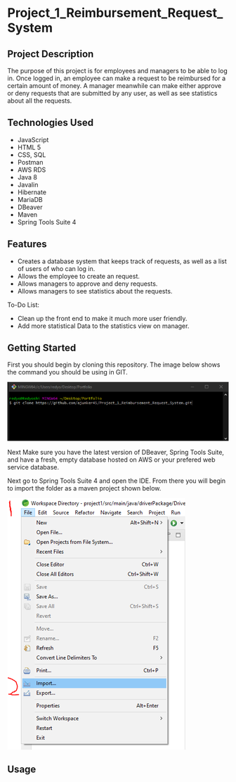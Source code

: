 # Project_1_Reimbursement_Request_System

## Project Description

The purpose of this project is for employees and managers to be able to log in. Once logged in, an employee can make a request to be reimbursed for a certain amount of money. A manager meanwhile can make either approve or deny requests that are submitted by any user, as well as see statistics about all the requests.


## Technologies Used

* JavaScript
* HTML 5 
* CSS, SQL 
* Postman 
* AWS RDS 
* Java 8 
* Javalin 
* Hibernate
* MariaDB
* DBeaver
* Maven
* Spring Tools Suite 4

## Features

* Creates a database system that keeps track of requests, as well as a list of users of who can log in.
* Allows the employee to create an request.
* Allows managers to approve and deny requests.
* Allows managers to see statistics about the requests.

To-Do List:
* Clean up the front end to make it much more user friendly.
* Add more statistical Data to the statistics view on manager. 

## Getting Started

First you should begin by cloning this repository. The image below shows the command you should be using in GIT.

![](./Images/Cloning-the-repo.PNG)

Next Make sure you have the latest version of DBeaver, Spring Tools Suite, and have a fresh, empty database hosted on AWS or your prefered web service database.

Next go to Spring Tools Suite 4 and open the IDE. From there you will begin to import the folder as a maven project shown below. 

![](./Images/Importing-The-Project.PNG)

## Usage

